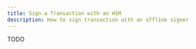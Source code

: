 ```yaml
---
title: Sign a Transaction with an HSM
description: How to sign transaction with an offline signer
---
```


TODO
